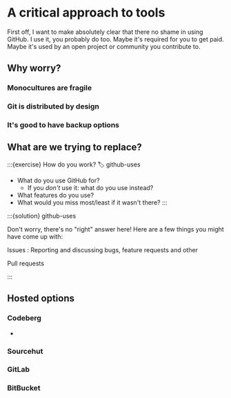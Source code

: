 # A critical approach to tools

First off, I want to make absolutely clear that there no shame in using GitHub. I use it, you probably do too. Maybe it's required for you to get paid. Maybe it's used by an open project or community you contribute to.

## Why worry?

### Monocultures are fragile

### Git is distributed by design

### It's good to have backup options

## What are we trying to replace?

:::{exercise} How do you work?
:label: github-uses

- What do you use GitHub for?
  - If you *don't* use it: what do you use instead?
- What features do you use?
- What would you miss most/least if it wasn't there?
:::

:::{solution} github-uses
<!-- :class: dropdown -->

Don't worry, there's no "right" answer here! Here are a few things you might have come up with:

Issues
: Reporting and discussing bugs, feature requests and other 

Pull requests


:::

## Hosted options

### Codeberg

- 

### Sourcehut

### GitLab

### BitBucket


